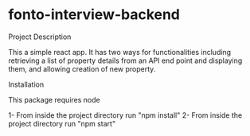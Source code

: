 # fonto-interview-backend

Project Description

This a simple react app. It has two ways for functionalities including retrieving a list of
property details from an API end point and displaying them, and allowing creation of new property.

Installation

This package requires node

1- From inside the project directory run "npm install"
2- From inside the project directory run "npm start"

